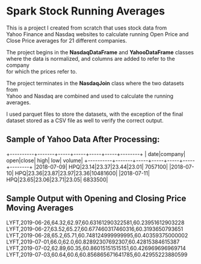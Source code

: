 # Spark Stock Running Averages

This is a project I created from scratch that uses stock data from  
Yahoo Finance and Nasdaq websites to calculate running Open Price and  
Close Price averages for 21 different companies. 

The project begins in the **NasdaqDataFrame** and **YahooDataFrame** classes  
where the data is normalized, and columns are added to refer to the company  
for which the prices refer to.  

The project terminates in the **NasdaqJoin** class where the two datasets from  
Yahoo and Nasdaq are combined and used to calculate the running averages.

I used parquet files to store the datasets, with the exception of the final  
dataset stored as a CSV file as well to verify the correct output.

## Sample of Yahoo Data After Processing:

+----------+-------+-----+-----+-----+-----+--------+
|      date|company| open|close| high|  low|  volume|
+----------+-------+-----+-----+-----+-----+--------+
|2018-07-09|    HPQ|23.14|23.37|23.44|23.01| 7057100|
|2018-07-10|    HPQ|23.36|23.87|23.97|23.36|10481600|
|2018-07-11|    HPQ|23.65|23.06|23.71|23.05| 6833500|

## Sample Output with Opening and Closing Price Moving Averages

LYFT,2019-06-26,64.32,62.97,60.63161290322581,60.23951612903228
LYFT,2019-06-27,63.52,65.27,60.677460317460316,60.3193650793651
LYFT,2019-06-28,65.2,65.71,60.748124999999995,60.40359375000002
LYFT,2019-07-01,66.0,62.0,60.82892307692307,60.42815384615387
LYFT,2019-07-02,62.89,60.35,60.86015151515151,60.426969696969714
LYFT,2019-07-03,60.64,60.6,60.856865671641785,60.42955223880599